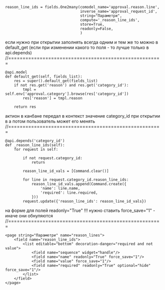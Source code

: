     reason_line_ids = fields.One2many(comodel_name='approval.reason.line',
                                      inverse_name='approval_request_id',
                                      string="Параметри",
                                      compute='_reason_line_ids',
                                      store=True,
                                      readonly=False,
                                      )


если  нужно при открытии заполнять всегда одним и тем же то можно в default_get
(если при изменении какого то поля - то лучше только в api.depends)
//======================================================

    @api.model
    def default_get(self, fields_list):
        res = super().default_get(fields_list)
        if not res.get('reason') and res.get('category_id'):
            tmpl = self.env['approval.category'].browse(res['category_id'])
            res['reason'] = tmpl.reason

        return res

актион в канбане передал в контекст значение category_id при открытии в 
а потом пользователь может его менять
//======================================================

    @api.depends('category_id')
    def _reason_line_ids(self):
        for request in self:

            if not request.category_id:
                return

            reason_line_id_vals = [Command.clear()]

            for line in request.category_id.reason_line_ids:
                reason_line_id_vals.append(Command.create({
                    'name': line.name,
                    'required': line.required,
                }))
            request.update({'reason_line_ids': reason_line_id_vals})


на форме для полей readonly="True" !!! нужно ставить  force_save="1" - иначе они обнуляются
//======================================================

    <page string="Параметри" name="reason_lines">
        <field name="reason_line_ids">
            <list editable="bottom" decoration-danger="required and not value">
                <field name="sequence" widget="handle"/>
                <field name="name" readonly="True" force_save="1"/>
                <field name="value" force_save="1"/>
                <field name="required" readonly="True" optional="hide" force_save="1"/>
            </list>
        </field>
    </page>